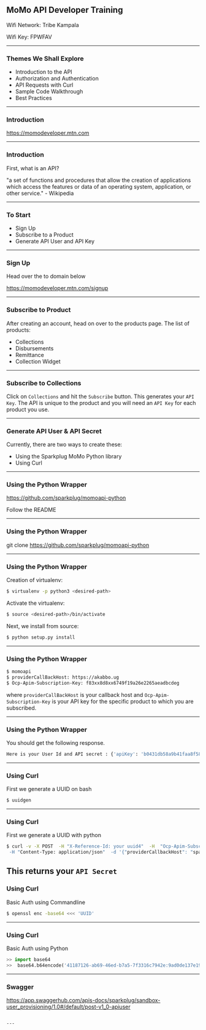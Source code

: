 ## MoMo API Developer Training 

Wifi Network: Tribe Kampala

Wifi Key: FPWFAV


---

### Themes We Shall Explore

- Introduction to the API
- Authorization and Authentication
- API Requests with Curl
- Sample Code Walkthrough
- Best Practices

---

### Introduction

https://momodeveloper.mtn.com

---
### Introduction

First, what is an API?

"a set of functions and procedures that allow the creation of applications which access the features or data of an operating system, application, or other service." - Wikipedia

---

### To Start

- Sign Up
- Subscribe to a Product
- Generate API User and API Key

---

### Sign Up

Head over the to domain below

https://momodeveloper.mtn.com/signup

---

### Subscribe to Product

After creating an account, head on over to the products page. The list of products:

- Collections
- Disbursements
- Remittance 
- Collection Widget

---

### Subscribe to Collections

Click on `Collections` and hit the `Subscribe` button. This generates your `API Key`. The API is unique to the product and you will need an `API Key` for each product you use.

---

### Generate API User & API Secret

Currently, there are two ways to create these:

- Using the Sparkplug MoMo Python library
- Using Curl

---

### Using the Python Wrapper

https://github.com/sparkplug/momoapi-python

Follow the README

---

### Using the Python Wrapper

git clone https://github.com/sparkplug/momoapi-python

--- 

### Using the Python Wrapper

Creation of virtualenv:

```bash
$ virtualenv -p python3 <desired-path>
```

Activate the virtualenv:

```bash
$ source <desired-path>/bin/activate
```

Next, we install from source:

```bash
$ python setup.py install
```

---

### Using the Python Wrapper

```bash
$ momoapi
$ providerCallBackHost: https://akabbo.ug
$ Ocp-Apim-Subscription-Key: f83xx8d8xx6749f19a26e2265aeadbcdeg
```

where `providerCallBackHost` is your callback host and `Ocp-Apim-Subscription-Key` is your API key for the specific product to which you are subscribed.

---  

### Using the Python Wrapper

You should get the following response.

```bash
Here is your User Id and API secret : {'apiKey': 'b0431db58a9b41faa8f5860230xxxxxx', 'UserId': '053c6dea-dd68-xxxx-xxxx-c830dac9f401'}

```

---

### Using Curl

First we generate a UUID on bash

```bash
$ uuidgen

```

---

### Using Curl

First we generate a UUID with python

```bash
$ curl -v -X POST  -H "X-Reference-Id: your uuid4"  -H  "Ocp-Apim-Subscription-Key: APIKey”
 -H "Content-Type: application/json"  -d '{"providerCallbackHost": "sparkpl.ug"}'   https://ericssonbasicapi2.azure-api.net/v1_0/apiuser

```

This returns your `API Secret`
---

### Using Curl

Basic Auth using Commandline

```bash
$ openssl enc -base64 <<< 'UUID'

```

---

### Using Curl

Basic Auth using Python

```python
>> import base64
>>  base64.b64encode('41187126-ab69-46ed-b7a5-7f3316c7942e:9ad0de137e194567bf310590b9471a63'.encode()) 

```

---

### Swagger 

https://app.swaggerhub.com/apis-docs/sparkplug/sandbox-user_provisioning/1.0#/default/post-v1_0-apiuser

```

---
